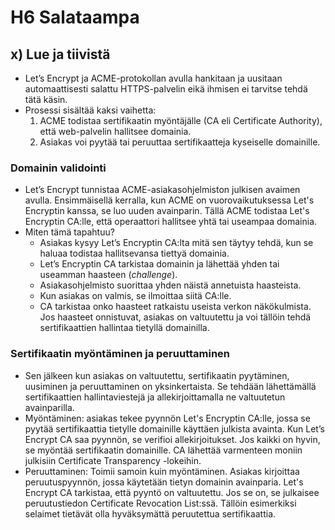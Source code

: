 # H6 Salataampa

## x) Lue ja tiivistä

- Let’s Encrypt ja ACME-protokollan avulla hankitaan ja uusitaan automaattisesti salattu HTTPS-palvelin eikä ihmisen ei tarvitse tehdä tätä käsin.
- Prosessi sisältää kaksi vaihetta:
    1. ACME todistaa sertifikaatin myöntäjälle (CA eli Certificate Authority), että web-palvelin hallitsee domainia.
    2. Asiakas voi pyytää tai peruuttaa sertifikaatteja kyseiselle domainille. 

### Domainin validointi

- Let’s Encrypt tunnistaa ACME-asiakasohjelmiston julkisen avaimen avulla. Ensimmäisellä kerralla, kun ACME on vuorovaikutuksessa Let's Encryptin kanssa, se luo uuden avainparin. Tällä ACME todistaa Let's Encryptin CA:lle, että operaattori hallitsee yhtä tai useampaa domainia. 
- Miten tämä tapahtuu?
  - Asiakas kysyy Let’s Encryptin CA:lta mitä sen täytyy tehdä, kun se haluaa todistaa hallitsevansa tiettyä domainia.
  - Let’s Encryptin CA tarkistaa domainin ja lähettää yhden tai useamman haasteen (_challenge_).
  - Asiakasohjelmisto suorittaa yhden näistä annetuista haasteista.
  - Kun asiakas on valmis, se ilmoittaa siitä CA:lle.
  - CA tarkistaa onko haasteet ratkaistu useista verkon näkökulmista. Jos haasteet onnistuvat, asiakas on valtuutettu ja voi tällöin tehdä sertifikaattien hallintaa tietyllä domainilla. 

### Sertifikaatin myöntäminen ja peruuttaminen

- Sen jälkeen kun asiakas on valtuutettu, sertifikaatin pyytäminen, uusiminen ja peruuttaminen on yksinkertaista. Se tehdään lähettämällä sertifikaattien hallintaviestejä ja allekirjoittamalla ne valtuutetun avainparilla.
- Myöntäminen: asiakas tekee pyynnön Let's Encryptin CA:lle, jossa se pyytää sertifikaattia tietylle domainille käyttäen julkista avainta. Kun Let’s Encrypt CA saa pyynnön, se verifioi allekirjoitukset. Jos kaikki on hyvin, se myöntää sertifikaatin domainille. CA lähettää varmenteen moniin julkisiin Certificate Transparency -lokeihin.
- Peruuttaminen: Toimii samoin kuin myöntäminen. Asiakas kirjoittaa peruutuspyynnön, jossa käytetään tietyn domainin avainparia. Let's Encrypt CA tarkistaa, että pyyntö on valtuutettu. Jos se on, se julkaisee peruutustiedon Certificate Revocation List:ssä. Tällöin esimerkiksi selaimet tietävät olla hyväksymättä peruutettua sertifikaattia.

